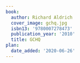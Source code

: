 ```yaml
---
book:
  author: Richard Aldrich
  cover_image: gchq.jpg
  isbn13: '9780007278473'
  publication_year: '2010'
  title: GCHQ
plan:
  date_added: '2020-06-26'
---
```

